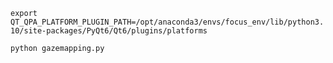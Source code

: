 `export QT_QPA_PLATFORM_PLUGIN_PATH=/opt/anaconda3/envs/focus_env/lib/python3.10/site-packages/PyQt6/Qt6/plugins/platforms` 

`python gazemapping.py`
